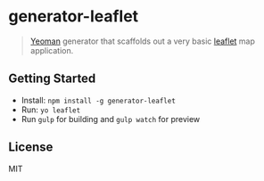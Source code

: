 # generator-leaflet

> [Yeoman](http://yeoman.io) generator that scaffolds out a very basic [leaflet](http://leafletjs.com) map application.

## Getting Started

- Install: `npm install -g generator-leaflet`
- Run: `yo leaflet`
- Run `gulp` for building and `gulp watch` for preview


## License

MIT
